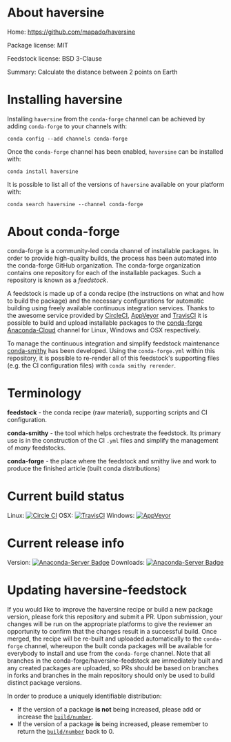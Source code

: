 About haversine
===============

Home: https://github.com/mapado/haversine

Package license: MIT

Feedstock license: BSD 3-Clause

Summary: Calculate the distance between 2 points on Earth



Installing haversine
====================

Installing `haversine` from the `conda-forge` channel can be achieved by adding `conda-forge` to your channels with:

```
conda config --add channels conda-forge
```

Once the `conda-forge` channel has been enabled, `haversine` can be installed with:

```
conda install haversine
```

It is possible to list all of the versions of `haversine` available on your platform with:

```
conda search haversine --channel conda-forge
```



About conda-forge
=================

conda-forge is a community-led conda channel of installable packages.
In order to provide high-quality builds, the process has been automated into the
conda-forge GitHub organization. The conda-forge organization contains one repository
for each of the installable packages. Such a repository is known as a *feedstock*.

A feedstock is made up of a conda recipe (the instructions on what and how to build
the package) and the necessary configurations for automatic building using freely
available continuous integration services. Thanks to the awesome service provided by
[CircleCI](https://circleci.com/), [AppVeyor](http://www.appveyor.com/)
and [TravisCI](https://travis-ci.org/) it is possible to build and upload installable
packages to the [conda-forge](https://anaconda.org/conda-forge)
[Anaconda-Cloud](http://docs.anaconda.org/) channel for Linux, Windows and OSX respectively.

To manage the continuous integration and simplify feedstock maintenance
[conda-smithy](http://github.com/conda-forge/conda-smithy) has been developed.
Using the ``conda-forge.yml`` within this repository, it is possible to re-render all of
this feedstock's supporting files (e.g. the CI configuration files) with ``conda smithy rerender``.


Terminology
===========

**feedstock** - the conda recipe (raw material), supporting scripts and CI configuration.

**conda-smithy** - the tool which helps orchestrate the feedstock.
                   Its primary use is in the construction of the CI ``.yml`` files
                   and simplify the management of *many* feedstocks.

**conda-forge** - the place where the feedstock and smithy live and work to
                  produce the finished article (built conda distributions)

Current build status
====================

Linux: [![Circle CI](https://circleci.com/gh/conda-forge/haversine-feedstock.svg?style=shield)](https://circleci.com/gh/conda-forge/haversine-feedstock)
OSX: [![TravisCI](https://travis-ci.org/conda-forge/haversine-feedstock.svg?branch=master)](https://travis-ci.org/conda-forge/haversine-feedstock)
Windows: [![AppVeyor](https://ci.appveyor.com/api/projects/status/github/conda-forge/haversine-feedstock?svg=True)](https://ci.appveyor.com/project/conda-forge/haversine-feedstock/branch/master)

Current release info
====================
Version: [![Anaconda-Server Badge](https://anaconda.org/conda-forge/haversine/badges/version.svg)](https://anaconda.org/conda-forge/haversine)
Downloads: [![Anaconda-Server Badge](https://anaconda.org/conda-forge/haversine/badges/downloads.svg)](https://anaconda.org/conda-forge/haversine)


Updating haversine-feedstock
============================

If you would like to improve the haversine recipe or build a new
package version, please fork this repository and submit a PR. Upon submission,
your changes will be run on the appropriate platforms to give the reviewer an
opportunity to confirm that the changes result in a successful build. Once
merged, the recipe will be re-built and uploaded automatically to the
`conda-forge` channel, whereupon the built conda packages will be available for
everybody to install and use from the `conda-forge` channel.
Note that all branches in the conda-forge/haversine-feedstock are
immediately built and any created packages are uploaded, so PRs should be based
on branches in forks and branches in the main repository should only be used to
build distinct package versions.

In order to produce a uniquely identifiable distribution:
 * If the version of a package **is not** being increased, please add or increase
   the [``build/number``](http://conda.pydata.org/docs/building/meta-yaml.html#build-number-and-string).
 * If the version of a package **is** being increased, please remember to return
   the [``build/number``](http://conda.pydata.org/docs/building/meta-yaml.html#build-number-and-string)
   back to 0.
